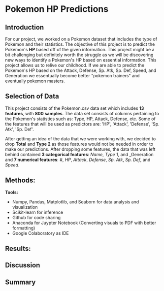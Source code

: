 # Pokemon HP Predictions

## Introduction
For our project, we worked on a Pokemon dataset that includes the type of Pokemon and their statistics. The objective of this 
project is to predict the Pokemon's **HP** based off of the given information. This project might be a bit challenging 
but definitely worth the struggle as we will be discovering new ways to identify a Pokemon's HP based on essential information. This project allows us 
to relive our childhood. If we are able to predict the Pokemon's HP based on the Attack, Defense, Sp. Atk, Sp. Def, Speed, and Generation we essentually become better "pokemon trainers" 
and eventually pokemon masters.

## Selection of Data

This project consists of the Pokemon.csv data set which includes **13 features**, with **800 samples**. The data set consists of columns pertaining to the 
Pokemon's statistics such as: Type, HP, Attack, Defense, etc. Some of the features that will be used as predictors are: 'HP', 'Attack', 'Defense', 
'Sp. Atk', 'Sp. Def'. 

After getting an idea of the data that we were working with, we decided to drop **Total** and **Type 2** as those features would not be needed 
in order to make our predictions. After dropping some features, the data that was left behind contained **3 categorical features**: _Name_, _Type 1_, and _Generation and **7 numerical features**: 
_#_, _HP_, _Attack_, _Defense_, _Sp. Atk_, _Sp. Def_, and _Speed_.

## Methods:
**Tools:**

- Numpy, Pandas, Matplotlib, and Seaborn for data analysis and visualization
- Scikit-learn for inference
- Github for code sharing
- Anaconda for Juypter Notebook (Converting visuals to PDF with better formatting)
- Google Colaboratory as IDE

## Results:

## Discussion

## Summary
